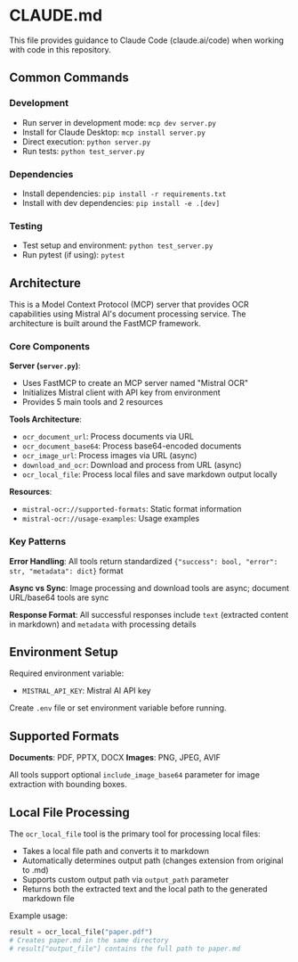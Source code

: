 # CLAUDE.md

This file provides guidance to Claude Code (claude.ai/code) when working with code in this repository.

## Common Commands

### Development
- Run server in development mode: `mcp dev server.py`
- Install for Claude Desktop: `mcp install server.py`
- Direct execution: `python server.py`
- Run tests: `python test_server.py`

### Dependencies
- Install dependencies: `pip install -r requirements.txt`
- Install with dev dependencies: `pip install -e .[dev]`

### Testing
- Test setup and environment: `python test_server.py`
- Run pytest (if using): `pytest`

## Architecture

This is a Model Context Protocol (MCP) server that provides OCR capabilities using Mistral AI's document processing service. The architecture is built around the FastMCP framework.

### Core Components

**Server (`server.py`)**:
- Uses FastMCP to create an MCP server named "Mistral OCR"
- Initializes Mistral client with API key from environment
- Provides 5 main tools and 2 resources

**Tools Architecture**:
- `ocr_document_url`: Process documents via URL
- `ocr_document_base64`: Process base64-encoded documents  
- `ocr_image_url`: Process images via URL (async)
- `download_and_ocr`: Download and process from URL (async)
- `ocr_local_file`: Process local files and save markdown output locally

**Resources**:
- `mistral-ocr://supported-formats`: Static format information
- `mistral-ocr://usage-examples`: Usage examples

### Key Patterns

**Error Handling**: All tools return standardized `{"success": bool, "error": str, "metadata": dict}` format

**Async vs Sync**: Image processing and download tools are async; document URL/base64 tools are sync

**Response Format**: All successful responses include `text` (extracted content in markdown) and `metadata` with processing details

## Environment Setup

Required environment variable:
- `MISTRAL_API_KEY`: Mistral AI API key

Create `.env` file or set environment variable before running.

## Supported Formats

**Documents**: PDF, PPTX, DOCX
**Images**: PNG, JPEG, AVIF

All tools support optional `include_image_base64` parameter for image extraction with bounding boxes.

## Local File Processing

The `ocr_local_file` tool is the primary tool for processing local files:
- Takes a local file path and converts it to markdown
- Automatically determines output path (changes extension from original to .md)
- Supports custom output path via `output_path` parameter
- Returns both the extracted text and the local path to the generated markdown file

Example usage:
```python
result = ocr_local_file("paper.pdf")
# Creates paper.md in the same directory
# result["output_file"] contains the full path to paper.md
```